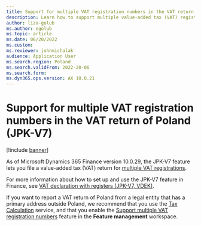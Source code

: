 ```yaml
---
title: Support for multiple VAT registration numbers in the VAT return of Poland (JPK-V7)
description: Learn how to support multiple value-added tax (VAT) registration numbers in a VAT return of Poland, including an outline on setting up JPK-V7 features.
author: liza-golub
ms.author: egolub
ms.topic: article
ms.date: 06/20/2022
ms.custom: 
ms.reviewer: johnmichalak
audience: Application User
ms.search.region: Poland
ms.search.validFrom: 2022-20-06
ms.search.form: 
ms.dyn365.ops.version: AX 10.0.21
---
```


# Support for multiple VAT registration numbers in the VAT return of Poland (JPK-V7)

[!include [banner](../../includes/banner.md)]

As of Microsoft Dynamics 365 Finance version 10.0.29, the JPK-V7 feature lets you file a value-added tax (VAT) return for [multiple VAT registrations](../global/emea-multiple-vat-registration-numbers.md).

For more information about how to set up and use the JPK-V7 feature in Finance, see [VAT declaration with registers (JPK-V7, VDEK)](../poland/emea-pol-vdek.md).

If you want to report a VAT return of Poland from a legal entity that has a primary address outside Poland, we recommend that you use the [Tax Calculation](../global/global-tax-calcuation-service-overview.md) service, and that you enable the [Support multiple VAT registration numbers](../global/emea-multiple-vat-registration-numbers.md) feature in the **Feature management** workspace.
